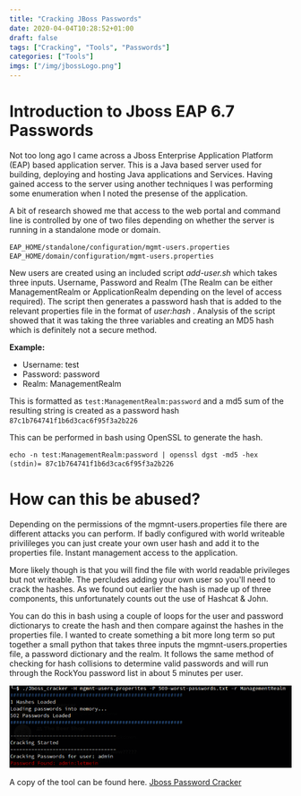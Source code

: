 ```yaml
---
title: "Cracking JBoss Passwords"
date: 2020-04-04T10:28:52+01:00
draft: false
tags: ["Cracking", "Tools", "Passwords"]
categories: ["Tools"]
imgs: ["/img/jbossLogo.png"]
---
```


# Introduction to Jboss EAP 6.7 Passwords

Not too long ago I came across a Jboss Enterprise Application Platform (EAP) based application server. This is a Java based server used for building, deploying and hosting Java applications and Services. Having gained access to the server using another techniques I was performing some enumeration when I noted the presense of the application.


A bit of research showed me that access to the web portal and command line is controlled by one of two files depending on whether the server is running in a standalone mode or domain.

``` 
EAP_HOME/standalone/configuration/mgmt-users.properties
EAP_HOME/domain/configuration/mgmt-users.properties 
```

New users are created using an included script _add-user.sh_ which takes three inputs. Username, Password and Realm (The Realm can be either ManagementRealm or ApplicationRealm depending on the level of access required). The script then generates a password hash that is added to the relevant properties file in the format of _user:hash_ . Analysis of the script showed that it was taking the three variables and creating an MD5 hash which is definitely not a secure method.

**Example:**

+ Username: test
+ Password: password
+ Realm: ManagementRealm

This is formatted as ` test:ManagementRealm:password ` and a md5 sum of the resulting string is created as a password hash ` 87c1b764741f1b6d3cac6f95f3a2b226 `

This can be performed in bash using OpenSSL to generate the hash.

``` 
echo -n test:ManagementRealm:password | openssl dgst -md5 -hex
(stdin)= 87c1b764741f1b6d3cac6f95f3a2b226
```

# How can this be abused?

Depending on the permissions of the mgmnt-users.properties file there are different attacks you can perform. If badly configured with world writeable privilileges you can just create your own user hash and add it to the properties file. Instant management access to the application. 

More likely though is that you will find the file with world readable privileges but not writeable. The percludes adding your own user so you'll need to crack the hashes. As we found out earlier the hash is made up of three components, this unfortunately counts out the use of Hashcat & John.

You can do this in bash using a couple of loops for the user and password dictionarys to create the hash and then compare against the hashes in the properties file. I wanted to create something a bit more long term so put together a small python that takes three inputs the mgmnt-users.properties file, a password dictionary and the realm. It follows the same method of checking for hash collisions to determine valid passwords and will run through the RockYou password list in about 5 minutes per user.

![Jboss Cracking](/img/jboss.png)

A copy of the tool can be found here. [Jboss Password Cracker](https://github.com/nop-sec/Jboss-EAP-Hash-Cracker)








